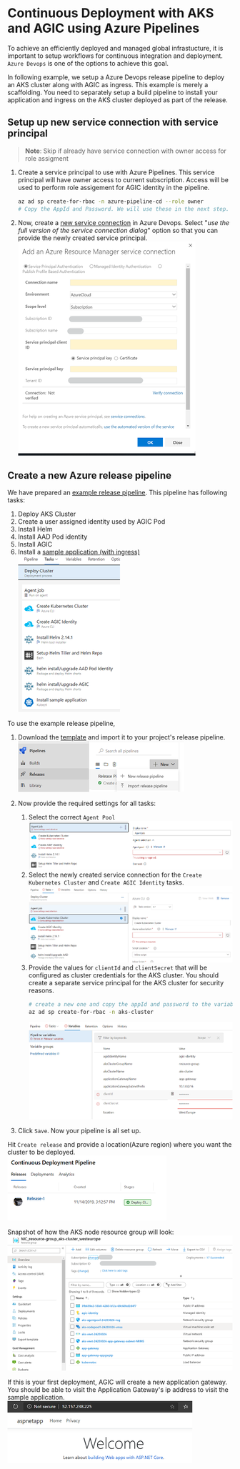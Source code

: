 # Continuous Deployment with AKS and AGIC using Azure Pipelines

To achieve an efficiently deployed and managed global infrastucture, it is important to setup workflows for continuous integration and deployment. `Azure Devops` is one of the options to achieve this goal.

In following example, we setup a Azure Devops release pipeline to deploy an AKS cluster along with AGIC as ingress. This example is merely a scaffolding. You need to separately setup a build pipeline to install your application and ingress on the AKS cluster deployed as part of the release.

## Setup up new service connection with service principal

> **Note**: Skip if already have service connection with owner access for role assigment

1. Create a service principal to use with Azure Pipelines. This service principal will have owner access to current subscription. Access will be used to perform role assigement for AGIC identity in the pipeline.

    ```bash
    az ad sp create-for-rbac -n azure-pipeline-cd --role owner
    # Copy the AppId and Password. We will use these in the next step.
    ```

1. Now, create a [new service connection](https://docs.microsoft.com/en-us/azure/devops/pipelines/library/service-endpoints?view=azure-devops&tabs=yaml#create-a-service-connection) in Azure Devops. Select "*use the full version of the service connection dialog*" option so that you can provide the newly created service principal.
![Add Service Connection page](../images/pipeline-service-connection.png)

## Create a new Azure release pipeline

We have prepared an [example release pipeline](./continuous-deployment-pipeline.json). This pipeline has following tasks:
1. Deploy AKS Cluster
1. Create a user assigned identity used by AGIC Pod
1. Install Helm
1. Install AAD Pod identity
1. Install AGIC
1. Install a [sample application (with ingress)](https://raw.githubusercontent.com/Azure/application-gateway-kubernetes-ingress/aksgupta/cd/docs/examples/aspnetapp.yaml)  
![workflows](../images/pipeline-task.png)

To use the example release pipeline,
1. Download the [template](./continuous-deployment-pipeline.json) and import it to your project's release pipeline.
![import pipeline](../images/pipeline-import.png)
1. Now provide the required settings for all tasks:
    1. Select the correct `Agent Pool`
    ![import pipeline](../images/pipeline-settings.png)
    1. Select the newly created service connection for the `Create Kubernetes Cluster` and `Create AGIC Identity` tasks.
    ![import pipeline](../images/pipeline-set-connection.png)
    1. Provide the values for `clientId` and `clientSecret` that will be configured as cluster credentials for the AKS cluster. You should create a separate service principal for the AKS cluster for security reasons.
        ```bash
        # create a new one and copy the appId and password to the variable section in the pipeline
        az ad sp create-for-rbac -n aks-cluster
        ```
        ![import pipeline](../images/pipeline-variable.png)

1. Click `Save`. Now your pipeline is all set up.

Hit `Create release` and provide a location(Azure region) where you want the cluster to be deployed.  
![import pipeline](../images/pipeline-success.png)

Snapshot of how the AKS node resource group will look:  
![import pipeline](../images/pipeline-resource.png)

If this is your first deployment, AGIC will create a new application gateway. You should be able to visit the Application Gateway's ip address to visit the sample application.  
![import pipeline](../images/pipeline-app.png)